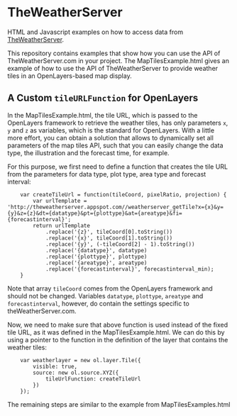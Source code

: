 # TheWeatherServer
HTML and Javascript examples on how to access data from <a href="http://theweatherserver.com">TheWeatherServer</a>.

This repository contains examples that show how you can use the API of TheWeatherServer.com in your project. The MapTilesExample.html gives an example of how to use the API of TheWeatherServer to provide weather tiles in an OpenLayers-based map display.

A Custom `tileURLFunction` for OpenLayers
----------------------------------------

In the MapTilesExample.html, the tile URL, which is passed to the OpenLayers framework to retrieve the weather tiles, has only parameters `x`, `y` and `z` as variables, which is the standard for OpenLayers. With a little more effort, you can obtain a solution that allows to dynamically set all parameters of the map tiles API, such that you can easily change the data type, the illustration and the forecast time, for example.

For this purpose, we first need to define a function that creates the tile URL from the parameters for data type, plot type, area type and forecast interval:

```
    var createTileUrl = function(tileCoord, pixelRatio, projection) {
        var urlTemplate = 'http://theweatherserver.appspot.com//weatherserver_getTile?x={x}&y={y}&z={z}&dt={datatype}&pt={plottype}&at={areatype}&fi={forecastinterval}';
        return urlTemplate
            .replace('{z}', tileCoord[0].toString())
            .replace('{x}', tileCoord[1].toString())
            .replace('{y}', (-tileCoord[2] - 1).toString())
            .replace('{datatype}', datatype)
            .replace('{plottype}', plottype)
            .replace('{areatype}', areatype)
            .replace('{forecastinterval}', forecastinterval_min);
    }
```      

Note that array `tileCoord` comes from the OpenLayers framework and should not be changed. Variables `datatype`, `plottype`, `areatype` and `forecastinterval`, however, do contain the settings specific to theWeatherServer.com.

Now, we need to make sure that above function is used instead of the fixed tile URL, as it was defined in the MapTilesExample.html. We can do this by using a pointer to the function in the definition of the layer that contains the weather tiles:

```
    var weatherlayer = new ol.layer.Tile({
        visible: true,
        source: new ol.source.XYZ({
            tileUrlFunction: createTileUrl
        })
    });
```

The remaining steps are similar to the example from MapTilesExamples.html
